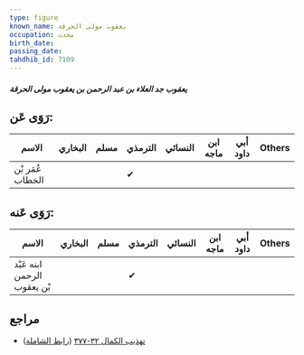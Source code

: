 ```yaml
---
type: figure
known_name: يعقوب مولى الحرقة
occupation: محدث
birth_date:
passing_date:
tahdhib_id: 7109
---
```

##### يعقوب جد العلاء بن عبد الرحمن بن يعقوب مولى الحرقة

## رَوَى عَن:
| الاسم            | البخاري | مسلم | الترمذي | النسائي | ابن ماجه | أبي داود | Others |
| ---------------- | ------- | ---- | ------- | ------- | -------- | -------- | ------ |
| عُمَر بْن الخطاب |         |      | ✔       |         |          |          |        |
## رَوَى عَنه:
| الاسم                       | البخاري | مسلم | الترمذي | النسائي | ابن ماجه | أبي داود | Others |
| --------------------------- | ------- | ---- | ------- | ------- | -------- | -------- | ------ |
| ابنه عَبْد الرحمن بْن يعقوب |         |      | ✔       |         |          |          |        |
## مراجع
- [تهذيب الكمال ٣٢-٣٧٧](obsidian://open?vault=Tahdhib-al-Kamal&file=Figures/٧١٠٩-يعقوب%20جد%20العلاء%20بن%20عبد%20الرحمن%20بن%20يعقوب%20مولى%20الحرقة) ([رابط الشاملة](https://shamela.ws/book/3722/17491))